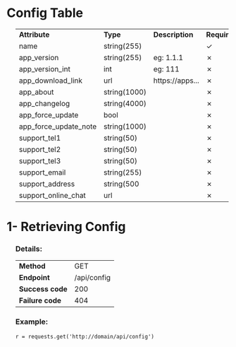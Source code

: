 <h1>Config Table</h1><div style="margin-left:20px;"> 
<table>
    <tr>
        <td><strong>Attribute</strong></td>
        <td><strong>Type</strong></td>
        <td><strong>Description</strong></td>
        <td><strong>Required</strong></td>
    </tr>
    <tr>
        <td>name</td>
        <td>string(255)</td>
        <td></td>
        <td>✓</td>
    </tr>
    <tr>
        <td>app_version</td>
        <td>string(255)</td>
        <td>eg: 1.1.1</td>
        <td>✗</td>
    </tr>
    <tr>
        <td>app_version_int</td>
        <td>int</td>
        <td>eg: 111</td>
        <td>✗</td>
    </tr>
    <tr>
        <td>app_download_link</td>
        <td>url</td>
        <td>https://apps...</td>
        <td>✗</td>
    </tr>
    <tr>
        <td>app_about</td>
        <td>string(1000)</td>
        <td></td>
        <td>✗</td>
    </tr>
    <tr>
        <td>app_changelog</td>
        <td>string(4000)</td>
        <td></td>
        <td>✗</td>
    </tr>
    <tr>
        <td>app_force_update</td>
        <td>bool</td>
        <td></td>
        <td>✗</td>
    </tr>
    <tr>
        <td>app_force_update_note</td>
        <td>string(1000)</td>
        <td></td>
        <td>✗</td>
    </tr>
    <tr>
        <td>support_tel1</td>
        <td>string(50)</td>
        <td></td>
        <td>✗</td>
    </tr>
    <tr>
        <td>support_tel2</td>
        <td>string(50)</td>
        <td></td>
        <td>✗</td>
    </tr>
    <tr>
        <td>support_tel3</td>
        <td>string(50)</td>
        <td></td>
        <td>✗</td>
    </tr>
    <tr>
        <td>support_email</td>
        <td>string(255)</td>
        <td></td>
        <td>✗</td>
    </tr>
    <tr>
        <td>support_address</td>
        <td>string(500</td>
        <td></td>
        <td>✗</td>
    </tr>
    <tr>
        <td>support_online_chat</td>
        <td>url</td>
        <td></td>
        <td>✗</td>
    </tr>
</table>
</div>


<div><h1>1- Retrieving Config</h1><div style="margin-left:20px;"> 
<h3>Details:</h3>
    <table>
        <tr>
            <td><strong>Method</strong></td>
            <td>GET</td>
        </tr>
        <tr>
            <td><strong>Endpoint</strong></td>
            <td>/api/config</td>
        </tr>
        <tr>
            <td><strong>Success code</strong></td>
            <td>200</td>
        </tr>
        <tr>
            <td><strong>Failure code</strong></td>
            <td>404</td>
        </tr>
    </table>
    <h3>Example:</h3>

<pre><code>r = requests.get('http://domain/api/config')</code></pre>
</div>
</div>